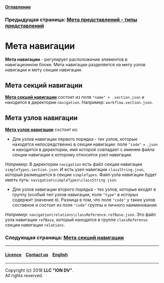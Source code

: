 #### [Оглавление](/docs/ru/index.md)

### Предыдущая страница: [Мета представлений - типы представлений](/docs/ru/2_system_description/metadata_structure/meta_view/view_types.md)

# Мета навигации 

**Мета навигации** - регулирует расположение элементов в навигационном блоке. Мета навигации разделяется на мету узлов навигации и мету секции навигации. 

## Мета секций навигации

[**Мета секций навигации**](navigation_section.md) состоит из поля `"name" + .section.json` и находится в директории `navigation`. Например: `workflow.section.json`. 

## Мета узлов навигации

[**Мета узлов навигации**](navigation_nodes.md) состоит из:
* Для узлов навигации первого порядка - тех узлов, которые находятся непосредственно в секции навигации: поле `"code"` + `.json` и находится в директории, имя которой совпадает с именем файла секции навигации к которому относится узел навигации. 

_Например_: В директории `navigation` есть файл секции навигации `simpleTypes.section.json`. И есть узел навигации `classString.json`, который размещается в секции `simpleTypes`. Файл узла навигации будет иметь путь: `navigation\simpleTypes\classString.json`.
     
* Для узлов навигации второго порядка - тех узлов, которые входят в группу (особый тип узлов навигации, поле `"type"` в которых содержит значение `0`). 
Разница в том, что поле `"code"` у таких узлов составное и состоит из поля `"code"` группы и личного наименования. 

_Например_: `navigation\relations\classReference.refBase.json`. Это файл узла навигации `refBase`, который находится в группе `classReferense` секции навигации `relations`.

### Следующая страница: [Мета секций навигации](navigation_section.md)

--------------------------------------------------------------------------  


 #### [Licence](/LICENSE) &ensp;  [Contact us](https://iondv.com/portal/contacts) &ensp;  [English](/docs/en/2_system_description/metadata_structure/meta_navigation/meta_navigation.md)   &ensp;
<div><img src="https://mc.iondv.com/watch/local/docs/framework" style="position:absolute; left:-9999px;" height=1 width=1 alt="iondv metrics"></div>         



--------------------------------------------------------------------------  

Copyright (c) 2018 **LLC "ION DV"**.  
All rights reserved. 